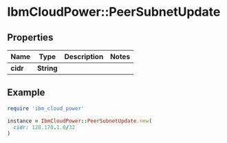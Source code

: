 # IbmCloudPower::PeerSubnetUpdate

## Properties

| Name | Type | Description | Notes |
| ---- | ---- | ----------- | ----- |
| **cidr** | **String** |  |  |

## Example

```ruby
require 'ibm_cloud_power'

instance = IbmCloudPower::PeerSubnetUpdate.new(
  cidr: 128.170.1.0/32
)
```

